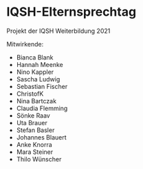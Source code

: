 # IQSH-Elternsprechtag

Projekt der IQSH Weiterbildung 2021

Mitwirkende:
  * Bianca Blank
  * Hannah Meenke
  * Nino Kappler
  * Sascha Ludwig
  * Sebastian Fischer
  * ChristofK
  * Nina Bartczak
  * Claudia Flemming
  * Sönke Raav
  * Uta Brauer
  * Stefan Basler
  * Johannes Blauert
  * Anke Knorra
  * Mara Steiner
  * Thilo Wünscher
